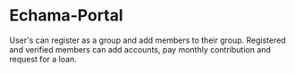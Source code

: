 # Echama-Portal
User's can register as a group and add members to their group. Registered and verified members can add accounts, pay monthly contribution and request for a loan.
